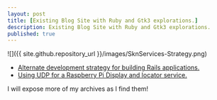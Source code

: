 ```yaml
---
layout: post
title: [Existing Blog Site with Ruby and Gtk3 explorations.]
description: Existing Blog Site with Ruby and Gtk3 explorations.
published: true
---
```


![]({{ site.github.repository_url }}/images/SknServices-Strategy.png)

* [Alternate development strategy for building Rails applications.](https://skoona.blogspot.com/2016/08/sknservices-alternate-development_11.html)
* [Using UDP for a Raspberry Pi Display and locator service.](https://skoona.blogspot.com/2016/08/raspberry-pi-iot-udp-programming-with.html)

I will expose more of my archives as I find them!



